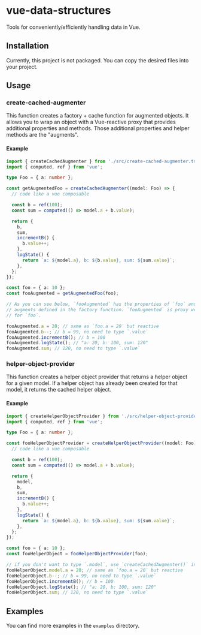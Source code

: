 # vue-data-structures

Tools for conveniently/efficiently handling data in Vue.

## Installation

Currently, this project is not packaged. You can copy the desired files into your project.

## Usage

### create-cached-augmenter

This function creates a factory + cache function for augmented objects. It allows you to wrap an object with a Vue-reactive proxy that provides additional properties and methods. Those additional properties and helper methods are the "augments".

#### Example

```typescript
import { createCachedAugmenter } from './src/create-cached-augmenter.ts';
import { computed, ref } from 'vue';

type Foo = { a: number };

const getAugmentedFoo = createCachedAugmenter((model: Foo) => {
  // code like a vue composable

  const b = ref(100);
  const sum = computed(() => model.a + b.value);

  return {
    b,
    sum,
    incrementB() {
      b.value++;
    },
    logState() {
      return `a: ${model.a}, b: ${b.value}, sum: ${sum.value}`;
    },
  };
});

const foo = { a: 10 };
const fooAugmented = getAugmentedFoo(foo);

// As you can see below, `fooAugmented` has the properties of `foo` and the
// augments defined in the factory function. `fooAugmented` is proxy wrapper
// for `foo`.

fooAugmented.a = 20; // same as `foo.a = 20` but reactive
fooAugmented.b--; // b = 99, no need to type `.value`
fooAugmented.incrementB(); // b = 100
fooAugmented.logState(); // "a: 20, b: 100, sum: 120"
fooAugmented.sum; // 120, no need to type `.value`
```

### helper-object-provider

This function creates a helper object provider that returns a helper object for a given model. If a helper object has already been created for that model, it returns the cached helper object.

#### Example

```typescript
import { createHelperObjectProvider } from './src/helper-object-provider.ts';
import { computed, ref } from 'vue';

type Foo = { a: number };

const fooHelperObjectProvider = createHelperObjectProvider((model: Foo) => {
  // code like a vue composable

  const b = ref(100);
  const sum = computed(() => model.a + b.value);

  return {
    model,
    b,
    sum,
    incrementB() {
      b.value++;
    },
    logState() {
      return `a: ${model.a}, b: ${b.value}, sum: ${sum.value}`;
    },
  };
});

const foo = { a: 10 };
const fooHelperObject = fooHelperObjectProvider(foo);

// if you don't want to type `.model`, use `createCachedAugmenter()` instead of `createHelperObjectProvider()`
fooHelperObject.model.a = 20; // same as `foo.a = 20` but reactive
fooHelperObject.b--; // b = 99, no need to type `.value`
fooHelperObject.incrementB(); // b = 100
fooHelperObject.logState(); // "a: 20, b: 100, sum: 120"
fooHelperObject.sum; // 120, no need to type `.value`
```

## Examples

You can find more examples in the `examples` directory.

